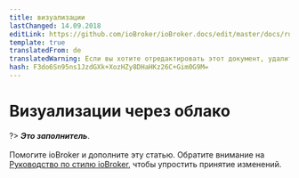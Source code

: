 ```yaml
---
title: визуализации
lastChanged: 14.09.2018
editLink: https://github.com/ioBroker/ioBroker.docs/edit/master/docs/ru/cloud/viz.md
template: true
translatedFrom: de
translatedWarning: Если вы хотите отредактировать этот документ, удалите поле «translationFrom», в противном случае этот документ будет снова автоматически переведен
hash: F3do6Sn95ns1JzdGXk+XozHZy8DHaHKz26C+Gim0G9M=
---
```

# Визуализации через облако
?> ***Это заполнитель***.<br><br> Помогите ioBroker и дополните эту статью. Обратите внимание на [Руководство по стилю ioBroker](community/styleguidedoc), чтобы упростить принятие изменений.